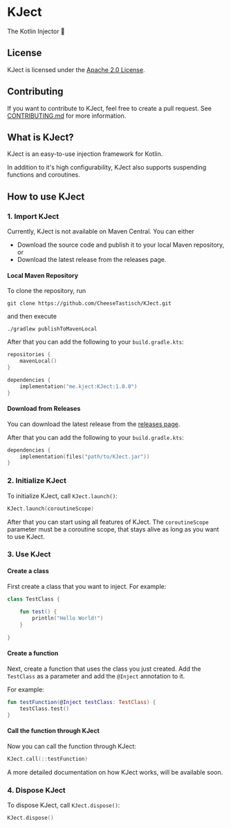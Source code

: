 # KJect
The Kotlin Injector 💉

## License
KJect is licensed under the [Apache 2.0 License](LICENSE).

## Contributing
If you want to contribute to KJect, feel free to create a pull request.
See [CONTRIBUTING.md](CONTRIBUTING.md) for more information.

## What is KJect?
KJect is an easy-to-use injection framework for Kotlin.

In addition to it's high configurability, KJect also supports suspending functions and coroutines.

## How to use KJect
### 1. Import KJect
Currently, KJect is not available on Maven Central. You can either
- Download the source code and publish it to your local Maven repository, or
- Download the latest release from the releases page.

#### Local Maven Repository
To clone the repository, run
```shell
git clone https://github.com/CheeseTastisch/KJect.git
```

and then execute
```shell
./gradlew publishToMavenLocal
```

After that you can add the following to your `build.gradle.kts`:
```kotlin
repositories {
    mavenLocal()
}

dependencies {
    implementation("me.kject:KJect:1.0.0")
}
```

#### Download from Releases
You can download the latest release from the [releases page](https://github.com/CheeseTastisch/KJect/releases).

After that you can add the following to your `build.gradle.kts`:
```kotlin
dependencies {
    implementation(files("path/to/KJect.jar"))
}
```

### 2. Initialize KJect
To initialize KJect, call `KJect.launch()`:
```kotlin
KJect.launch(coroutineScope)
```

After that you can start using all features of KJect.
The `coroutineScope` parameter must be a coroutine scope, that stays alive as long as you want to use KJect.

### 3. Use KJect
#### Create a class
First create a class that you want to inject. For example:
```kotlin
class TestClass {
    
    fun test() {
        println("Hello World!")
    }
    
}
```

#### Create a function
Next, create a function that uses the class you just created.
Add the `TestClass` as a parameter and add the `@Inject` annotation to it.

For example:
```kotlin
fun testFunction(@Inject testClass: TestClass) {
    testClass.test()
}
```

#### Call the function through KJect
Now you can call the function through KJect:
```kotlin
KJect.call(::testFunction)
```

A more detailed documentation on how KJect works, will be available soon.

### 4. Dispose KJect
To dispose KJect, call `KJect.dispose()`:
```kotlin
KJect.dispose()
```